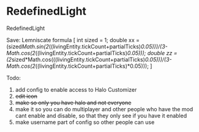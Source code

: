 # RedefinedLight
 RedefinedLight

Save:
Lemniscate formula [
int sized = 1;
double xx = (sized*Math.sin(2*((livingEntity.tickCount+partialTicks)*0.05)))/(3-Math.cos(2*((livingEntity.tickCount+partialTicks)*0.05)));
double zz = (2*sized*Math.cos(((livingEntity.tickCount+partialTicks)*0.05)))/(3-Math.cos(2*((livingEntity.tickCount+partialTicks)*0.05)));
]

Todo:
1. add config to enable access to Halo Customizer
2. ~~edit icon~~
3. ~~make so only you have halo and not everyone~~
4. make it so you can do multiplayer and other people who have the mod cant enable and disable, so that they only see if you have it enabled
5. make username part of config so other people can use
